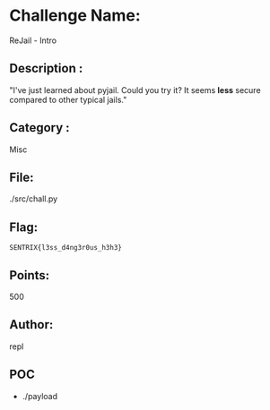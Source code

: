 # Challenge Name:
ReJail - Intro

## Description : 
"I've just learned about pyjail. Could you try it? It seems <b>less</b> secure compared to other typical jails."

## Category :
Misc

## File:
./src/chall.py

## Flag:
`SENTRIX{l3ss_d4ng3r0us_h3h3}`

## Points:
500

## Author:
repl

## POC
- ./payload